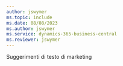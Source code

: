 ```yaml
---
author: jswymer
ms.topic: include
ms.date: 08/08/2023
ms.author: jswymer
ms.service: dynamics-365-business-central
ms.reviewer: jswymer
---
```

Suggerimenti di testo di marketing